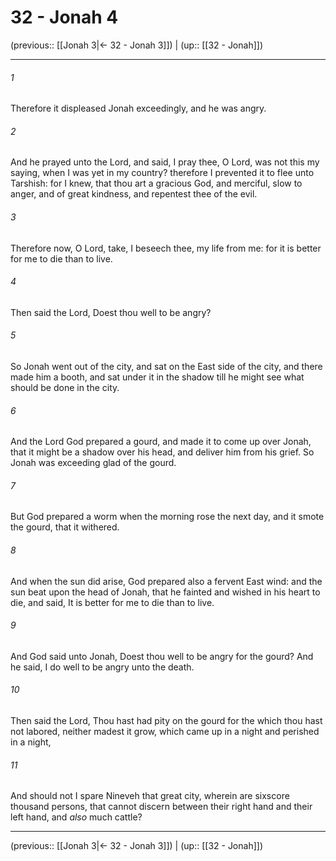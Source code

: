 # 32 - Jonah 4

(previous:: [[Jonah 3|← 32 - Jonah 3]]) | (up:: [[32 - Jonah]])

***


###### 1 
Therefore it displeased Jonah exceedingly, and he was angry. 

###### 2 
And he prayed unto the Lord, and said, I pray thee, O Lord, was not this my saying, when I was yet in my country? therefore I prevented it to flee unto Tarshish: for I knew, that thou art a gracious God, and merciful, slow to anger, and of great kindness, and repentest thee of the evil. 

###### 3 
Therefore now, O Lord, take, I beseech thee, my life from me: for it is better for me to die than to live. 

###### 4 
Then said the Lord, Doest thou well to be angry? 

###### 5 
So Jonah went out of the city, and sat on the East side of the city, and there made him a booth, and sat under it in the shadow till he might see what should be done in the city. 

###### 6 
And the Lord God prepared a gourd, and made it to come up over Jonah, that it might be a shadow over his head, and deliver him from his grief. So Jonah was exceeding glad of the gourd. 

###### 7 
But God prepared a worm when the morning rose the next day, and it smote the gourd, that it withered. 

###### 8 
And when the sun did arise, God prepared also a fervent East wind: and the sun beat upon the head of Jonah, that he fainted and wished in his heart to die, and said, It is better for me to die than to live. 

###### 9 
And God said unto Jonah, Doest thou well to be angry for the gourd? And he said, I do well to be angry unto the death. 

###### 10 
Then said the Lord, Thou hast had pity on the gourd for the which thou hast not labored, neither madest it grow, which came up in a night and perished in a night, 

###### 11 
And should not I spare Nineveh that great city, wherein are sixscore thousand persons, that cannot discern between their right hand and their left hand, and _also_ much cattle?

***

(previous:: [[Jonah 3|← 32 - Jonah 3]]) | (up:: [[32 - Jonah]])
